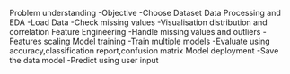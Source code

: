 Problem understanding 
  -Objective 
  -Choose Dataset 
Data Processing and EDA 
  -Load Data 
  -Check missing values 
  -Visualisation distribution and correlation 
Feature Engineering 
  -Handle missing values and outliers 
  -Features scaling 
Model training 
  -Train multiple models 
  -Evaluate using accuracy,classification report,confusion matrix 
 Model deployment 
  -Save the data model 
  -Predict using user input
